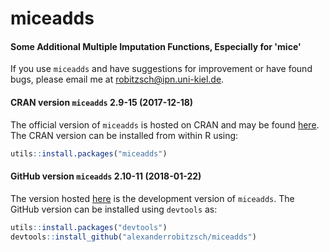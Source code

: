 # miceadds
#### Some Additional Multiple Imputation Functions, Especially for 'mice'


If you use `miceadds` and have suggestions for improvement or have found bugs, please email me at robitzsch@ipn.uni-kiel.de.

#### CRAN version `miceadds` 2.9-15 (2017-12-18)

The official version of `miceadds` is hosted on CRAN and may be found [here](https://cran.r-project.org/package=miceadds). 
The CRAN version can be installed from within R using:

```r
utils::install.packages("miceadds")
```

#### GitHub version `miceadds` 2.10-11 (2018-01-22)

The version hosted [here](https://github.com/alexanderrobitzsch/miceadds) is the development version of `miceadds`. 
The GitHub version can be installed using `devtools` as:

```r
utils::install.packages("devtools")
devtools::install_github("alexanderrobitzsch/miceadds")
```
